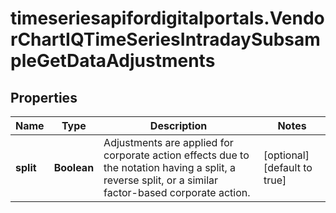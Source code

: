 # timeseriesapifordigitalportals.VendorChartIQTimeSeriesIntradaySubsampleGetDataAdjustments

## Properties

Name | Type | Description | Notes
------------ | ------------- | ------------- | -------------
**split** | **Boolean** | Adjustments are applied for corporate action effects due to the notation having a split, a reverse split, or a similar factor-based corporate action. | [optional] [default to true]


